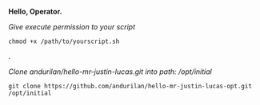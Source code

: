 **Hello, Operator.**

_Give execute permission to your script_
````
chmod +x /path/to/yourscript.sh
````
.

_Clone andurilan/hello-mr-justin-lucas.git into path: /opt/initial_
````
git clone https://github.com/andurilan/hello-mr-justin-lucas-opt.git /opt/initial
````
